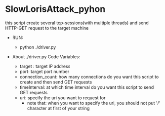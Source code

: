 # SlowLorisAttack_pyhon
this script create several tcp-sessions(with multiple threads) and send HTTP-GET request to the target machine

+ RUN:
    + python ./driver.py
    
    
    
    
+ About ./driver.py Code Variables:
    + target :  target IP address
    + port:     target port number
    + connection_count: how many connections do you want this script to create and then send GET requests
    + timeInterval: at which time interval do you want this script to send GET requests
    + uri: specify the uri you want to request for
        + note that: when you want to specify the uri, you should not put '/' character at first of your string
